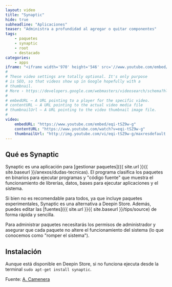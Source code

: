 ```yaml
---
layout: video
title: "Synaptic"
hide: true
subheadline: "Aplicaciones"
teaser: "Administra a profundidad al agregar o quitar componentes"
tags:
    - paquetes
    - synaptic
    - root
    - destacado
categories:
    - apps
iframe: "<iframe width='970' height='546' src='//www.youtube.com/embed/eqi-tSZ9w-g' frameborder='0' allowfullscreen></iframe>"
#
# These video settings are totally optional. It's only purpose
# is SEO, so that videos show up in Google hopefully with a
# thumbnail.
# More › https://developers.google.com/webmasters/videosearch/schema?hl=en&rd=1
#
# embedURL – A URL pointing to a player for the specific video.
# contentURL – A URL pointing to the actual video media file
# thumbnailUrl – A URL pointing to the video thumbnail image file.
#
video:
    embedURL: "https://www.youtube.com/embed/eqi-tSZ9w-g"
    contentURL: "https://www.youtube.com/watch?v=eqi-tSZ9w-g"
    thumbnailUrl: "http://img.youtube.com/vi/eqi-tSZ9w-g/maxresdefault.jpg"
---
```

<!--more-->

## Qué es Synaptic

Synaptic es una aplicación para [gestionar paquetes]({{ site.url }}{{ site.baseurl }}/anexos/dudas-tecnicas). El programa clasifica los paquetes en binarios para ejecutar programas y "código fuente" que muestra el funcionamiento de librerías, datos, bases para ejecutar aplicaciones y el sistema.

Si bien no es recomendable para todos, ya que incluye paquetes experimentales, Synaptic es una alternativa a Deepin Store. Además, puedes editar las [fuentes]({{ site.url }}{{ site.baseurl }}/tips/source) de forma rápida y sencilla.

Para administrar paquetes necesitarás los permisos de administrador y asegurar que cada paquete no altere el funcionamiento del sistema (lo que conocemos como "romper el sistema").

## Instalación

Aunque está disponible en Deepin Store, si no funciona ejecuta desde la terminal `sudo apt-get install synaptic`.

Fuente: [A. Camenera](https://www.youtube.com/channel/UCueXeAH1UD72MqwpIFWveXA)
